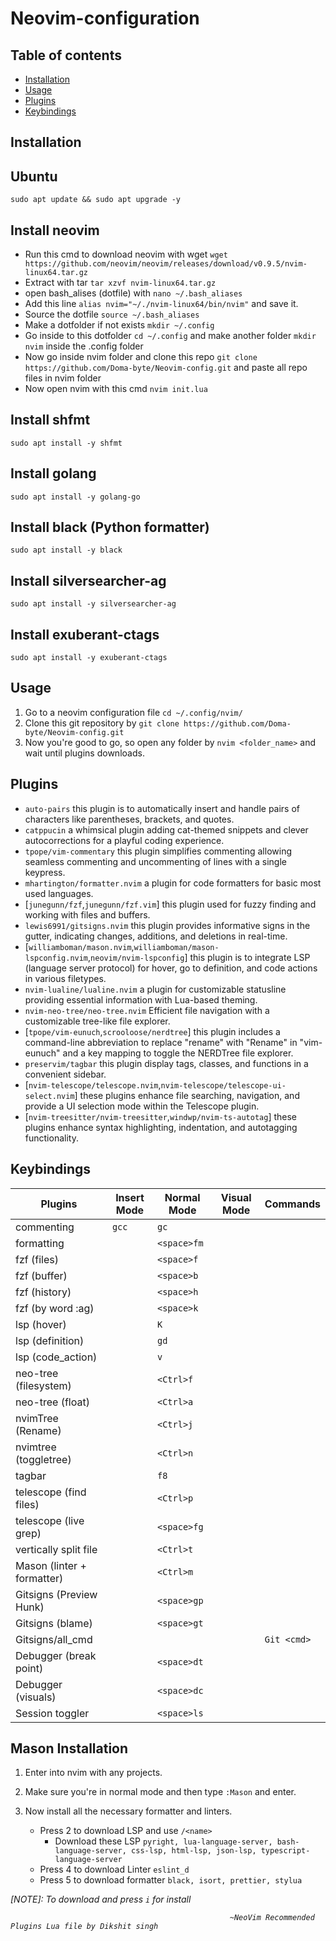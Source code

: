 # Neovim-configuration

## Table of contents

- [Installation](#installation)
- [Usage](#usage)
- [Plugins](#plugins)
- [Keybindings](#keybindings)

## Installation

## Ubuntu

```
sudo apt update && sudo apt upgrade -y
```

## Install neovim

- Run this cmd to download neovim with wget `wget https://github.com/neovim/neovim/releases/download/v0.9.5/nvim-linux64.tar.gz`
- Extract with tar `tar xzvf nvim-linux64.tar.gz`
- open bash_alises (dotfile) with `nano ~/.bash_aliases`
- Add this line `alias nvim="~/./nvim-linux64/bin/nvim"` and save it.
- Source the dotfile `source ~/.bash_aliases`
- Make a dotfolder if not exists `mkdir ~/.config`
- Go inside to this dotfolder `cd ~/.config` and make another folder `mkdir nvim` inside the .config folder
- Now go inside nvim folder and clone this repo `git clone https://github.com/Doma-byte/Neovim-config.git` and paste all repo files in nvim folder
- Now open nvim with this cmd `nvim init.lua`

## Install shfmt

```
sudo apt install -y shfmt
```

## Install golang

```
sudo apt install -y golang-go
```

## Install black (Python formatter)

```
sudo apt install -y black
```

## Install silversearcher-ag

```
sudo apt install -y silversearcher-ag
```

## Install exuberant-ctags

```
sudo apt install -y exuberant-ctags
```

## Usage

1. Go to a neovim configuration file `cd ~/.config/nvim/`
2. Clone this git repository by `git clone https://github.com/Doma-byte/Neovim-config.git`
3. Now you're good to go, so open any folder by `nvim <folder_name>` and wait until plugins downloads.

## Plugins

- `auto-pairs` this plugin is to automatically insert and handle pairs of characters like parentheses, brackets, and quotes.
- `catppucin` a whimsical plugin adding cat-themed snippets and clever autocorrections for a playful coding experience.
- `tpope/vim-commentary` this plugin simplifies commenting allowing seamless commenting and uncommenting of lines with a single keypress.
- `mhartington/formatter.nvim` a plugin for code formatters for basic most used languages.
- [`junegunn/fzf`,`junegunn/fzf.vim`] this plugin used for fuzzy finding and working with files and buffers.
- `lewis6991/gitsigns.nvim` this plugin provides informative signs in the gutter, indicating changes, additions, and deletions in real-time.
- [`williamboman/mason.nvim`,`williamboman/mason-lspconfig.nvim`,`neovim/nvim-lspconfig`] this plugin is to integrate LSP (language server protocol) for hover, go to definition, and code actions in various filetypes.
- `nvim-lualine/lualine.nvim` a plugin for customizable statusline providing essential information with Lua-based theming.
- `nvim-neo-tree/neo-tree.nvim` Efficient file navigation with a customizable tree-like file explorer.
- [`tpope/vim-eunuch`,`scrooloose/nerdtree`] this plugin includes a command-line abbreviation to replace "rename" with "Rename" in "vim-eunuch" and a key mapping to toggle the NERDTree file explorer.
- `preservim/tagbar` this plugin display tags, classes, and functions in a convenient sidebar.
- [`nvim-telescope/telescope.nvim`,`nvim-telescope/telescope-ui-select.nvim`] these plugins enhance file searching, navigation, and provide a UI selection mode within the Telescope plugin.
- [`nvim-treesitter/nvim-treesitter`,`windwp/nvim-ts-autotag`] these plugins enhance syntax highlighting, indentation, and autotagging functionality.

## Keybindings

| Plugins                    | Insert Mode | Normal Mode | Visual Mode |   Commands  |
| -------------------------- | ----------- | ----------- | ----------- | ----------- |
| commenting                 | `gcc`       | `gc`        |             |             |        
| formatting                 |             | `<space>fm` |             |             |
| fzf (files)                |             | `<space>f`  |             |             |
| fzf (buffer)               |             | `<space>b`  |             |             |
| fzf (history)              |             | `<space>h`  |             |             |
| fzf (by word :ag)          |             | `<space>k`  |             |             |
| lsp (hover)                |             | `K`         |             |             |
| lsp (definition)           |             | `gd`        |             |             |
| lsp (code_action)          |             | `v`         |             |             |
| neo-tree (filesystem)      |             | `<Ctrl>f`   |             |             |
| neo-tree (float)           |             | `<Ctrl>a`   |             |             |
| nvimTree (Rename)          |             | `<Ctrl>j`   |             |             |
| nvimtree (toggletree)      |             | `<Ctrl>n`   |             |             |
| tagbar                     |             | `f8`        |             |             |
| telescope (find files)     |             | `<Ctrl>p`   |             |             |
| telescope (live grep)      |             | `<space>fg` |             |             |
| vertically split file      |             | `<Ctrl>t`   |             |             |
| Mason (linter + formatter) |             | `<Ctrl>m`   |             |             |
| Gitsigns (Preview Hunk)    |             | `<space>gp` |             |             |
| Gitsigns (blame)           |             | `<space>gt` |             |             |
| Gitsigns/all_cmd           |             |             |             | `Git <cmd>` |
| Debugger (break point)     |             | `<space>dt` |             |             |
| Debugger (visuals)         |             | `<space>dc` |             |             |
| Session toggler            |             | `<space>ls` |             |             |
## Mason Installation

1.  Enter into nvim with any projects.
2.  Make sure you're in normal mode and then type `:Mason` and enter.
3.  Now install all the necessary formatter and linters.

    - Press 2 to download LSP and use `/<name>`
      - Download these LSP `pyright, lua-language-server, bash-language-server, css-lsp, html-lsp, json-lsp, typescript-language-server`
    - Press 4 to download Linter `eslint_d`
    - Press 5 to download formatter `black, isort, prettier, stylua`<i>

[NOTE]: To download <Enter> and press `i` for install

                                                     ~NeoVim Recommended Plugins Lua file by Dikshit singh
